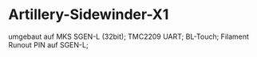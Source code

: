 # Artillery-Sidewinder-X1
umgebaut auf MKS SGEN-L (32bit); TMC2209 UART; BL-Touch; Filament Runout PIN auf SGEN-L;
